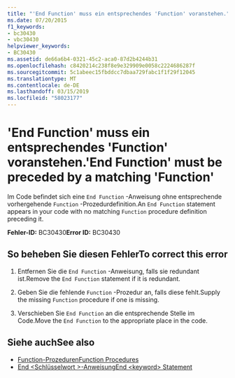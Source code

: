 ```yaml
---
title: "'End Function' muss ein entsprechendes 'Function' voranstehen."
ms.date: 07/20/2015
f1_keywords:
- bc30430
- vbc30430
helpviewer_keywords:
- BC30430
ms.assetid: de66a6b4-0321-45c2-aca0-87d2b4244b31
ms.openlocfilehash: c8420214c238f8e9e329909e0058c2224686287f
ms.sourcegitcommit: 5c1abeec15fbddcc7dbaa729fabc1f1f29f12045
ms.translationtype: MT
ms.contentlocale: de-DE
ms.lasthandoff: 03/15/2019
ms.locfileid: "58023177"
---
```

# <a name="end-function-must-be-preceded-by-a-matching-function"></a><span data-ttu-id="d0de0-102">'End Function' muss ein entsprechendes 'Function' voranstehen.</span><span class="sxs-lookup"><span data-stu-id="d0de0-102">'End Function' must be preceded by a matching 'Function'</span></span>
<span data-ttu-id="d0de0-103">Im Code befindet sich eine `End Function` -Anweisung ohne entsprechende vorhergehende `Function` -Prozedurdefinition.</span><span class="sxs-lookup"><span data-stu-id="d0de0-103">An `End Function` statement appears in your code with no matching `Function` procedure definition preceding it.</span></span>  
  
 <span data-ttu-id="d0de0-104">**Fehler-ID:** BC30430</span><span class="sxs-lookup"><span data-stu-id="d0de0-104">**Error ID:** BC30430</span></span>  
  
## <a name="to-correct-this-error"></a><span data-ttu-id="d0de0-105">So beheben Sie diesen Fehler</span><span class="sxs-lookup"><span data-stu-id="d0de0-105">To correct this error</span></span>  
  
1.  <span data-ttu-id="d0de0-106">Entfernen Sie die `End Function` -Anweisung, falls sie redundant ist.</span><span class="sxs-lookup"><span data-stu-id="d0de0-106">Remove the `End Function` statement if it is redundant.</span></span>  
  
2.  <span data-ttu-id="d0de0-107">Geben Sie die fehlende `Function` -Prozedur an, falls diese fehlt.</span><span class="sxs-lookup"><span data-stu-id="d0de0-107">Supply the missing `Function` procedure if one is missing.</span></span>  
  
3.  <span data-ttu-id="d0de0-108">Verschieben Sie `End Function` an die entsprechende Stelle im Code.</span><span class="sxs-lookup"><span data-stu-id="d0de0-108">Move the `End Function` to the appropriate place in the code.</span></span>  
  
## <a name="see-also"></a><span data-ttu-id="d0de0-109">Siehe auch</span><span class="sxs-lookup"><span data-stu-id="d0de0-109">See also</span></span>

- [<span data-ttu-id="d0de0-110">Function-Prozeduren</span><span class="sxs-lookup"><span data-stu-id="d0de0-110">Function Procedures</span></span>](../../visual-basic/programming-guide/language-features/procedures/function-procedures.md)
- [<span data-ttu-id="d0de0-111">End \<Schlüsselwort >-Anweisung</span><span class="sxs-lookup"><span data-stu-id="d0de0-111">End \<keyword> Statement</span></span>](../../visual-basic/language-reference/statements/end-keyword-statement.md)
